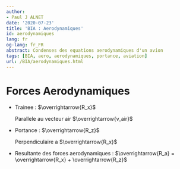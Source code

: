 ```yaml
---
author:
- Paul J ALNET
date: '2020-07-23'
title: 'BIA : Aerodynamiques'
id: aerodynamiques
lang: fr
og-lang: fr_FR
abstract: Condenses des equations aerodynamiques d'un avion
tags: [BIA, aero, aerodynamiques, portance, aviation]
url: /BIA/aerodynamiques.html
---
```


# Forces Aerodynamiques
- Trainee : $\overrightarrow{R_x}$

  Parallele au vecteur air $\overrightarrow{v_air}$

- Portance : $\overrightarrow{R_z}$

  Perpendiculaire a $\overrightarrow{R_x}$

- Resultante des forces aerodynamiques : $\overrightarrow{R_a} = \overrightarrow{R_x} + \overrightarrow{R_z}$
